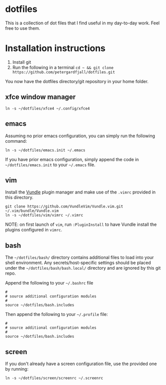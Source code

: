 # dotfiles
This is a collection of dot files that I find useful in my day-to-day work.
Feel free to use them.

# Installation instructions

1. Install git
2. Run the following in a terminal `cd ~ && git clone https://github.com/petergardfjall/dotfiles.git`

You now have the dotfiles directory/git repository in your home folder.

## xfce window manager

    ln -s ~/dotfiles/xfce4 ~/.config/xfce4


## emacs

Assuming no prior emacs configuration, you can simply run the following command:
    
    ln -s ~/dotfiles/emacs.init ~/.emacs

If you have prior emacs configuration, simply append the code in `~/dotfiles/emacs.init` to your `~/.emacs` file.



## vim

Install the [Vundle](https://github.com/VundleVim/Vundle.vim) plugin manager
and make use of the `.vimrc` provided in this directory.

    git clone https://github.com/VundleVim/Vundle.vim.git ~/.vim/bundle/Vundle.vim
    ln -s ~/dotfiles/vim/vimrc ~/.vimrc

NOTE: on first launch of `vim`, run `:PluginInstall` to have Vundle install
the plugins configured in `vimrc`.



## bash

The `~/dotfiles/bash/` directory contains additional files to load
into your shell environment. Any secrets/host-specific settings should 
be placed under the `~/dotfiles/bash/bash.local/` directory and are
ignored by this git repo.

Append the following to your `~/.bashrc` file
    
    #
    # source additional configuration modules
    #
    source ~/dotfiles/bash.includes

Then append the following to your `~/.profile` file:

    #
    # source additional configuration modules
    #
    source ~/dotfiles/bash.includes

## screen
If you don't already have a screen configuration file, use the provided one by running:

    ln -s ~/dotfiles/screen/screenrc ~/.screenrc
